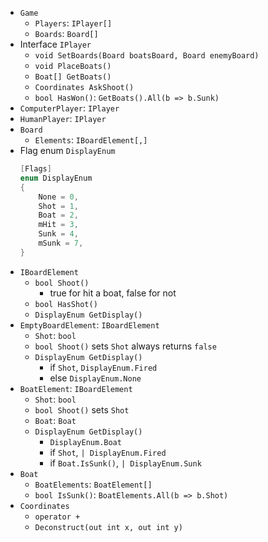 * `Game`
    * `Players`: `IPlayer[]`
    * `Boards`: `Board[]`
* Interface `IPlayer`
    * `void SetBoards(Board boatsBoard, Board enemyBoard)`
    * `void PlaceBoats()`
    * `Boat[] GetBoats()`
    * `Coordinates AskShoot()`
    * `bool HasWon()`: `GetBoats().All(b => b.Sunk)`
* `ComputerPlayer`: `IPlayer`
* `HumanPlayer`: `IPlayer`
* `Board`
    * `Elements`: `IBoardElement[,]`
* Flag enum `DisplayEnum`
    ```cs
    [Flags]
    enum DisplayEnum
    {
        None = 0,
        Shot = 1,
        Boat = 2,
        mHit = 3,
        Sunk = 4,
        mSunk = 7,
    }
    ```
* `IBoardElement`
    * `bool Shoot()`
        * true for hit a boat, false for not
    * `bool HasShot()`
    * `DisplayEnum GetDisplay()`
* `EmptyBoardElement`: `IBoardElement`
    * `Shot`: `bool`
    * `bool Shoot()` sets `Shot` always returns `false`
    * `DisplayEnum GetDisplay()`
        * if `Shot`, `DisplayEnum.Fired`
        * else `DisplayEnum.None`
* `BoatElement`: `IBoardElement`
    * `Shot`: `bool`
    * `bool Shoot()` sets `Shot`
    * `Boat`: `Boat`
    * `DisplayEnum GetDisplay()`
        * `DisplayEnum.Boat`
        * if `Shot`, `| DisplayEnum.Fired`
        * if `Boat.IsSunk()`, `| DisplayEnum.Sunk`
* `Boat`
    * `BoatElements`: `BoatElement[]`
    * `bool IsSunk()`: `BoatElements.All(b => b.Shot)`
* `Coordinates`
    * `operator +`
    * `Deconstruct(out int x, out int y)`
